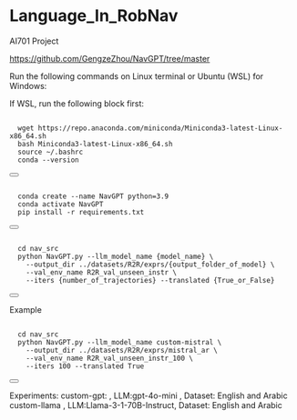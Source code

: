 # Language_In_RobNav
AI701 Project

https://github.com/GengzeZhou/NavGPT/tree/master

Run the following commands on Linux terminal or Ubuntu (WSL) for Windows:

If WSL, run the following block first:
<pre>
<code>
  wget https://repo.anaconda.com/miniconda/Miniconda3-latest-Linux-x86_64.sh
  bash Miniconda3-latest-Linux-x86_64.sh
  source ~/.bashrc
  conda --version
</code>
<button onclick="copyToClipboard(this.previousElementSibling.innerText)"></button>
</pre>


<pre>
<code>
  conda create --name NavGPT python=3.9
  conda activate NavGPT
  pip install -r requirements.txt
</code>
<button onclick="copyToClipboard(this.previousElementSibling.innerText)"></button>
</pre>


<pre>
<code>
  cd nav_src
  python NavGPT.py --llm_model_name {model_name} \
    --output_dir ../datasets/R2R/exprs/{output_folder_of_model} \
    --val_env_name R2R_val_unseen_instr \
    --iters {number_of_trajectories} --translated {True_or_False}
</code>
<button onclick="copyToClipboard(this.previousElementSibling.innerText)"></button>
</pre>



Example
<pre>
<code>
  cd nav_src
  python NavGPT.py --llm_model_name custom-mistral \
    --output_dir ../datasets/R2R/exprs/mistral_ar \
    --val_env_name R2R_val_unseen_instr_100 \
    --iters 100 --translated True
</code>
<button onclick="copyToClipboard(this.previousElementSibling.innerText)"></button>
</pre>



Experiments:
custom-gpt: , LLM:gpt-4o-mini , Dataset: English and Arabic
custom-llama , LLM:Llama-3-1-70B-Instruct, Dataset: English and Arabic
